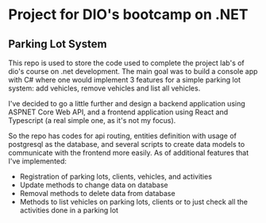 # Project for DIO's bootcamp on .NET
## Parking Lot System

This repo is used to store the code used to complete the project lab's of dio's course on .net development.
The main goal was to build a console app with C# where one would implement 3 features for a simple parking lot system: add vehicles, remove vehicles and list all vehicles.

I've decided to go a little further and design a backend application using ASPNET Core Web API, and a frontend application using React and Typescript (a real simple one, as it's not my focus).

So the repo has codes for api routing, entities definition with usage of postgresql as the database, and several scripts to create data models to communicate with the frontend more easily.
As of additional features that I've implemented:
    <ul>
    <li>Registration of parking lots, clients, vehicles, and activities</li>
    <li>Update methods to change data on database</li>
    <li>Removal methods to delete data from database</li>
    <li>Methods to list vehicles on parking lots, clients or to just check all the activities done in a parking lot</li>
    </ul>


